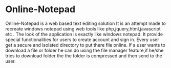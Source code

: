 # Online-Notepad
Online-Notepad is a web based text editing solution
It is an attempt made to recreate windows notepad using web tools like php,jquery,html,javascript etc .
The look of the application is exactly like windows notepad.
It provide special functionalities for users to create account and sign in.
Every user get a secure and isolated directory to put there file online.
If a user wants to download a file or folder he can do using the file manager feature,if he/she tries to download folder
the the folder is compressed and then send to the user.

